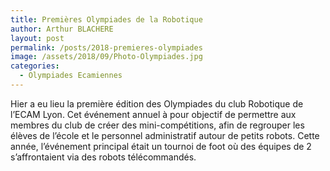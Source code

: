 ```yaml
---
title: Premières Olympiades de la Robotique
author: Arthur BLACHERE
layout: post
permalink: /posts/2018-premieres-olympiades
image: /assets/2018/09/Photo-Olympiades.jpg
categories:
  - Olympiades Ecamiennes
---
```

Hier a eu lieu la première édition des Olympiades du club Robotique de l’ECAM Lyon. Cet événement annuel à pour objectif de permettre aux membres du club de créer des mini-compétitions, afin de regrouper les élèves de l’école et le personnel administratif autour de petits robots. Cette année, l’événement principal était un tournoi de foot où des équipes de 2 s’affrontaient via des robots télécommandés.

